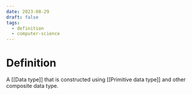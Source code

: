 ```yaml
---
date: 2023-08-29
draft: false
tags:
  - definition
  - computer-science  
---
```

# Definition

A [[Data type]] that is constructed using [[Primitive data type]] and other composite data type.